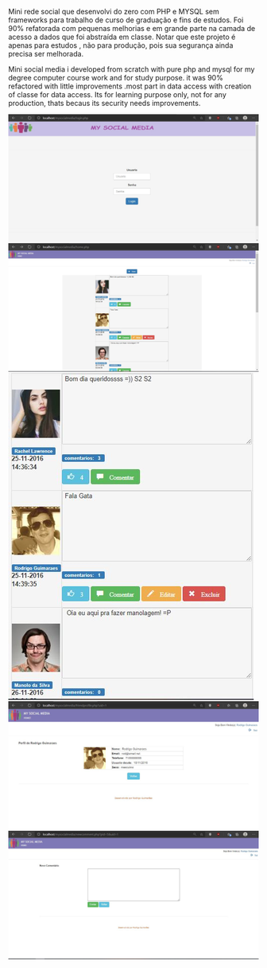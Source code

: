 
Mini rede social que desenvolvi do zero com PHP e MYSQL sem frameworks para trabalho de curso de graduação e fins de estudos. Foi 90% refatorada com pequenas melhorias e em grande parte na camada de acesso a dados que foi abstraída em classe. Notar que este projeto é apenas para estudos , não para produção, pois sua segurança ainda precisa ser melhorada.


Mini social media i developed from scratch with pure php and mysql for my degree computer course work and for study purpose. it was 90% refactored with little improvements .most part in data access with creation of classe for data access. Its for learning purpose only, not for any production, thats becaus its security needs improvements.


![msocial img 1](https://github.com/rgstech/mysocialmedia/blob/master/screenshots/mysocialmedia1.jpg?raw=true)
![msocial img 1](https://github.com/rgstech/mysocialmedia/blob/master/screenshots/mysocialmedia2.jpg?raw=true)
![msocial img 1](https://github.com/rgstech/mysocialmedia/blob/master/screenshots/mysocialmedia4.jpg?raw=true)
![msocial img 1](https://github.com/rgstech/mysocialmedia/blob/master/screenshots/mysocialmedia5.jpg?raw=true)
![msocial img 1](https://github.com/rgstech/mysocialmedia/blob/master/screenshots/mysocialmedia3.jpg?raw=true)
